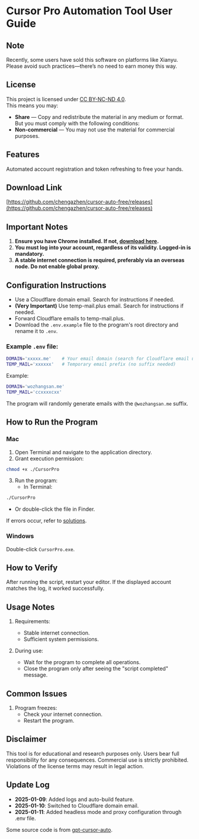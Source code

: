 # Cursor Pro Automation Tool User Guide

## Note
Recently, some users have sold this software on platforms like Xianyu. Please avoid such practices—there’s no need to earn money this way.

## License
This project is licensed under [CC BY-NC-ND 4.0](https://creativecommons.org/licenses/by-nc-nd/4.0/).  
This means you may:  
- **Share** — Copy and redistribute the material in any medium or format.  
But you must comply with the following conditions:
- **Non-commercial** — You may not use the material for commercial purposes.

## Features
Automated account registration and token refreshing to free your hands.

## Download Link
[https://github.com/chengazhen/cursor-auto-free/releases](https://github.com/chengazhen/cursor-auto-free/releases)

## Important Notes
1. **Ensure you have Chrome installed. If not, [download here](https://www.google.com/intl/en_pk/chrome/).**  
2. **You must log into your account, regardless of its validity. Logged-in is mandatory.**  
3. **A stable internet connection is required, preferably via an overseas node. Do not enable global proxy.**

## Configuration Instructions
- Use a Cloudflare domain email. Search for instructions if needed.  
- **(Very Important)** Use temp-mail.plus email. Search for instructions if needed.  
- Forward Cloudflare emails to temp-mail.plus.  
- Download the `.env.example` file to the program's root directory and rename it to `.env`.

### Example `.env` file:
```bash
DOMAIN='xxxxx.me'    # Your email domain (search for Cloudflare email usage)
TEMP_MAIL='xxxxxx'   # Temporary email prefix (no suffix needed)
```
Example:
```bash
DOMAIN='wozhangsan.me'
TEMP_MAIL='ccxxxxcxx'
```
The program will randomly generate emails with the `@wozhangsan.me` suffix.

## How to Run the Program

### Mac
1. Open Terminal and navigate to the application directory.  
2. Grant execution permission:  
```bash
chmod +x ./CursorPro
```  
3. Run the program:
   - In Terminal:  
```bash
./CursorPro
```  
   - Or double-click the file in Finder.  

If errors occur, refer to [solutions](https://sysin.org/blog/macos-if-crashes-when-opening/).

### Windows
Double-click `CursorPro.exe`.

## How to Verify
After running the script, restart your editor. If the displayed account matches the log, it worked successfully.

## Usage Notes
1. Requirements:
   - Stable internet connection.
   - Sufficient system permissions.

2. During use:
   - Wait for the program to complete all operations.
   - Close the program only after seeing the "script completed" message.

## Common Issues
1. Program freezes:
   - Check your internet connection.
   - Restart the program.

## Disclaimer
This tool is for educational and research purposes only. Users bear full responsibility for any consequences. Commercial use is strictly prohibited. Violations of the license terms may result in legal action.

## Update Log
- **2025-01-09**: Added logs and auto-build feature.  
- **2025-01-10**: Switched to Cloudflare domain email.  
- **2025-01-11**: Added headless mode and proxy configuration through .env file.

Some source code is from [gpt-cursor-auto](https://github.com/hmhm2022/gpt-cursor-auto).
